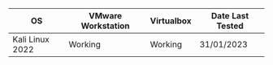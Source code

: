 | OS              | VMware Workstation | Virtualbox | Date Last Tested |
|-----------------|--------------------|------------|------------------|
| Kali Linux 2022 | Working            | Working    | 31/01/2023       |
